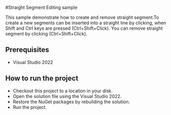 #Straight Segment Editing sample

This sample demonstrate how to create and remove straight segment.To create a new segments can be inserted into a straight line by clicking, when Shift and Ctrl keys are pressed (Ctrl+Shift+Click). 
You can remove straight segment by clicking (Ctrl+Shift+Click).


## Prerequisites

* Visual Studio 2022

## How to run the project

* Checkout this project to a location in your disk.
* Open the solution file using the Visual Studio 2022.
* Restore the NuGet packages by rebuilding the solution.
* Run the project.
